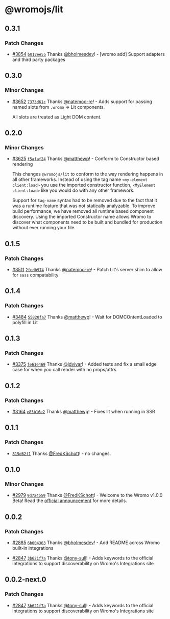 # @wromojs/lit

## 0.3.1

### Patch Changes

- [#3854](https://github.com/Wromo/wromo/pull/3854) [`b012ee55`](https://github.com/Wromo/wromo/commit/b012ee55b107dea0730286263b27d83e530fad5d) Thanks [@bholmesdev](https://github.com/bholmesdev)! - [wromo add] Support adapters and third party packages

## 0.3.0

### Minor Changes

- [#3652](https://github.com/Wromo/wromo/pull/3652) [`7373d61c`](https://github.com/Wromo/wromo/commit/7373d61cdcaedd64bf5fd60521b157cfa4343558) Thanks [@natemoo-re](https://github.com/natemoo-re)! - Adds support for passing named slots from `.wromo` => Lit components.

  All slots are treated as Light DOM content.

## 0.2.0

### Minor Changes

- [#3625](https://github.com/Wromo/wromo/pull/3625) [`f5afaf24`](https://github.com/Wromo/wromo/commit/f5afaf24984ee7d4d6e908a7eeed17f5ca18c61e) Thanks [@matthewp](https://github.com/matthewp)! - Conform to Constructor based rendering

  This changes `@wromojs/lit` to conform to the way rendering happens in all other frameworks. Instead of using the tag name `<my-element client:load>` you use the imported constructor function, `<MyElement client:load>` like you would do with any other framework.

  Support for `tag-name` syntax had to be removed due to the fact that it was a runtime feature that was not statically analyzable. To improve build performance, we have removed all runtime based component discovery. Using the imported Constructor name allows Wromo to discover what components need to be built and bundled for production without ever running your file.

## 0.1.5

### Patch Changes

- [#3511](https://github.com/Wromo/wromo/pull/3511) [`2fedb974`](https://github.com/Wromo/wromo/commit/2fedb974899b37a8d9ddabc476764a6d35d1e446) Thanks [@natemoo-re](https://github.com/natemoo-re)! - Patch Lit's server shim to allow for `sass` compatability

## 0.1.4

### Patch Changes

- [#3484](https://github.com/Wromo/wromo/pull/3484) [`55820fa7`](https://github.com/Wromo/wromo/commit/55820fa784d6d4f66a45092321a47c8ce9de5546) Thanks [@matthewp](https://github.com/matthewp)! - Wait for DOMCOntentLoaded to polyfill in Lit

## 0.1.3

### Patch Changes

- [#3375](https://github.com/Wromo/wromo/pull/3375) [`fe61e469`](https://github.com/Wromo/wromo/commit/fe61e469b243c27781112499f151782baf9004a4) Thanks [@jdvivar](https://github.com/jdvivar)! - Added tests and fix a small edge case for when you call render with no props/attrs

## 0.1.2

### Patch Changes

- [#3164](https://github.com/Wromo/wromo/pull/3164) [`e85b16e2`](https://github.com/Wromo/wromo/commit/e85b16e2b3d846333f542139c82640de19bfd2f5) Thanks [@matthewp](https://github.com/matthewp)! - Fixes lit when running in SSR

## 0.1.1

### Patch Changes

- [`815d62f1`](https://github.com/Wromo/wromo/commit/815d62f151a36fef7d09590d4962ca71bda61b32) Thanks [@FredKSchott](https://github.com/FredKSchott)! - no changes.

## 0.1.0

### Minor Changes

- [#2979](https://github.com/Wromo/wromo/pull/2979) [`9d7a4b59`](https://github.com/Wromo/wromo/commit/9d7a4b59b53f8cb274266f5036d1cef841750252) Thanks [@FredKSchott](https://github.com/FredKSchott)! - Welcome to the Wromo v1.0.0 Beta! Read the [official announcement](https://wromo.build/blog/wromo-1-beta-release/) for more details.

## 0.0.2

### Patch Changes

- [#2885](https://github.com/Wromo/wromo/pull/2885) [`6b004363`](https://github.com/Wromo/wromo/commit/6b004363f99f27e581d1e2d53a2ebff39d7afb8a) Thanks [@bholmesdev](https://github.com/bholmesdev)! - Add README across Wromo built-in integrations

* [#2847](https://github.com/Wromo/wromo/pull/2847) [`3b621f7a`](https://github.com/Wromo/wromo/commit/3b621f7a613b45983b090794fa7c015f23ed6140) Thanks [@tony-sull](https://github.com/tony-sull)! - Adds keywords to the official integrations to support discoverability on Wromo's Integrations site

## 0.0.2-next.0

### Patch Changes

- [#2847](https://github.com/Wromo/wromo/pull/2847) [`3b621f7a`](https://github.com/Wromo/wromo/commit/3b621f7a613b45983b090794fa7c015f23ed6140) Thanks [@tony-sull](https://github.com/tony-sull)! - Adds keywords to the official integrations to support discoverability on Wromo's Integrations site
